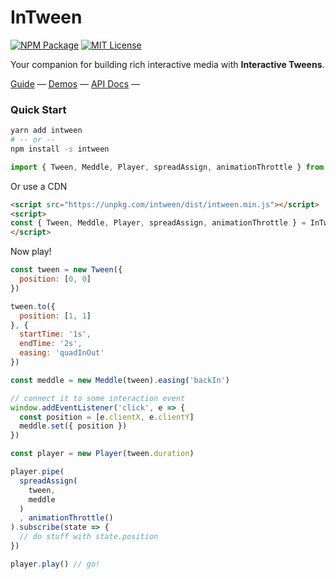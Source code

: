 # InTween

[![NPM Package][npm]][npm-url]
[![MIT License][mit]][mit-url]

Your companion for building rich interactive media with **Interactive Tweens**.

[Guide](https://intween.wellcaffeinated.net/guide) &mdash;
[Demos](https://intween.wellcaffeinated.net/demos/) &mdash;
[API Docs](https://intween.wellcaffeinated.net/api/) &mdash;

### Quick Start ###

```sh
yarn add intween
# -- or --
npm install -s intween
```

```js
import { Tween, Meddle, Player, spreadAssign, animationThrottle } from 'intween'
```

Or use a CDN

```html
<script src="https://unpkg.com/intween/dist/intween.min.js"></script>
<script>
const { Tween, Meddle, Player, spreadAssign, animationThrottle } = InTween // window.InTween
</script>
```

Now play!

```js
const tween = new Tween({
  position: [0, 0]
})

tween.to({
  position: [1, 1]
}, {
  startTime: '1s',
  endTime: '2s',
  easing: 'quadInOut'
})

const meddle = new Meddle(tween).easing('backIn')

// connect it to some interaction event
window.addEventListener('click', e => {
  const position = [e.clientX, e.clientY]
  meddle.set({ position })
})

const player = new Player(tween.duration)

player.pipe(
  spreadAssign(
    tween,
    meddle
  )
  , animationThrottle()
).subscribe(state => {
  // do stuff with state.position
})

player.play() // go!
```

[mit]: https://img.shields.io/apm/l/atomic-design-ui.svg?
[mit-url]: https://github.com/tterb/atomic-design-ui/blob/master/LICENSEs
[npm]: https://img.shields.io/npm/v/intween
[npm-url]: https://www.npmjs.com/package/intween
